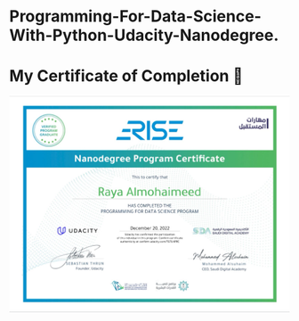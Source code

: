 # Programming-For-Data-Science-With-Python-Udacity-Nanodegree.


# My Certificate of Completion :tada:
<img src="1671983958400.jpeg" width="1000">
